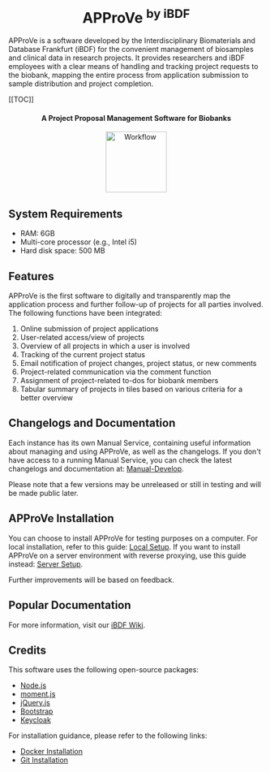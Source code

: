 <div align="center">
  <h1>APProVe <sup>by iBDF</sup></h1>
</div>

APProVe is a software developed by the Interdisciplinary Biomaterials and Database Frankfurt (iBDF) for the convenient management of biosamples and clinical data in research projects. It provides researchers and iBDF employees with a clear means of handling and tracking project requests to the biobank, mapping the entire process from application submission to sample distribution and project completion.

[[TOC]]

<div align="center">
  <h4>A Project Proposal Management Software for Biobanks</h4>
</div>

<p align="center">
  <a href="#">
    <img src="https://gitlab.ibdf-frankfurt.de/uct/open-approve/-/raw/master/img/Project_management-APProVe_en.png" alt="Workflow" style="height: 120px; width: 120px">
  </a>
</p>

## System Requirements
- RAM: 6GB
- Multi-core processor (e.g., Intel i5)
- Hard disk space: 500 MB

## Features
APProVe is the first software to digitally and transparently map the application process and further follow-up of projects for all parties involved. The following functions have been integrated:

1. Online submission of project applications
2. User-related access/view of projects
3. Overview of all projects in which a user is involved
4. Tracking of the current project status
5. Email notification of project changes, project status, or new comments
6. Project-related communication via the comment function
7. Assignment of project-related to-dos for biobank members
8. Tabular summary of projects in tiles based on various criteria for a better overview

## Changelogs and Documentation
Each instance has its own Manual Service, containing useful information about managing and using APProVe, as well as the changelogs. If you don't have access to a running Manual Service, you can check the latest changelogs and documentation at: [Manual-Develop](https://backend.approved.ibdf-frankfurt.de/manual/updates/).

Please note that a few versions may be unreleased or still in testing and will be made public later.

## APProVe Installation
You can choose to install APProVe for testing purposes on a computer. For local installation, refer to this guide: [Local Setup](https://gitlab.ibdf-frankfurt.de/uct/open-approve/-/tree/master/complete-local-setup?ref_type=heads). If you want to install APProVe on a server environment with reverse proxying, use this guide instead: [Server Setup](https://gitlab.ibdf-frankfurt.de/uct/open-approve/-/tree/master/server-setup?ref_type=heads).

Further improvements will be based on feedback.

## Popular Documentation
For more information, visit our [iBDF Wiki](https://ibdf-frankfurt.de/wiki/Hauptseite).

## Credits
This software uses the following open-source packages:
- [Node.js](https://nodejs.org/)
- [moment.js](https://momentjs.com/)
- [jQuery.js](https://jquery.com/)
- [Bootstrap](https://getbootstrap.com/)
- [Keycloak](https://www.keycloak.org/about)

For installation guidance, please refer to the following links:
- [Docker Installation][docker]
- [Git Installation][git]

[docker]: <https://docs.docker.com/install>
[git]: <https://www.atlassian.com/git/tutorials/install-git>
